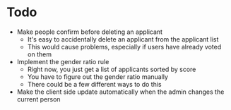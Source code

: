 # Todo

- Make people confirm before deleting an applicant
  - It's easy to accidentally delete an applicant from the applicant list
  - This would cause problems, especially if users have already voted on them
- Implement the gender ratio rule
  - Right now, you just get a list of applicants sorted by score
  - You have to figure out the gender ratio manually
  - There could be a few different ways to do this
- Make the client side update automatically when the admin changes the current person
